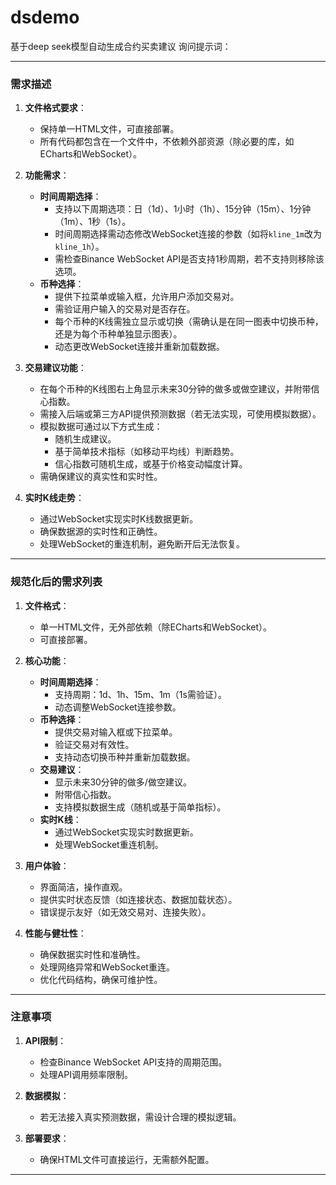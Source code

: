 # dsdemo

基于deep seek模型自动生成合约买卖建议  询问提示词：

---

### 需求描述

1. **文件格式要求**：
   - 保持单一HTML文件，可直接部署。
   - 所有代码都包含在一个文件中，不依赖外部资源（除必要的库，如ECharts和WebSocket）。

2. **功能需求**：
   - **时间周期选择**：
     - 支持以下周期选项：日（1d）、1小时（1h）、15分钟（15m）、1分钟（1m）、1秒（1s）。
     - 时间周期选择需动态修改WebSocket连接的参数（如将`kline_1m`改为`kline_1h`）。
     - 需检查Binance WebSocket API是否支持1秒周期，若不支持则移除该选项。
   - **币种选择**：
     - 提供下拉菜单或输入框，允许用户添加交易对。
     - 需验证用户输入的交易对是否存在。
     - 每个币种的K线需独立显示或切换（需确认是在同一图表中切换币种，还是为每个币种单独显示图表）。
     - 动态更改WebSocket连接并重新加载数据。

3. **交易建议功能**：
   - 在每个币种的K线图右上角显示未来30分钟的做多或做空建议，并附带信心指数。
   - 需接入后端或第三方API提供预测数据（若无法实现，可使用模拟数据）。
   - 模拟数据可通过以下方式生成：
     - 随机生成建议。
     - 基于简单技术指标（如移动平均线）判断趋势。
     - 信心指数可随机生成，或基于价格变动幅度计算。
   - 需确保建议的真实性和实时性。

4. **实时K线走势**：
   - 通过WebSocket实现实时K线数据更新。
   - 确保数据源的实时性和正确性。
   - 处理WebSocket的重连机制，避免断开后无法恢复。

---

### 规范化后的需求列表

1. **文件格式**：
   - 单一HTML文件，无外部依赖（除ECharts和WebSocket）。
   - 可直接部署。

2. **核心功能**：
   - **时间周期选择**：
     - 支持周期：1d、1h、15m、1m（1s需验证）。
     - 动态调整WebSocket连接参数。
   - **币种选择**：
     - 提供交易对输入框或下拉菜单。
     - 验证交易对有效性。
     - 支持动态切换币种并重新加载数据。
   - **交易建议**：
     - 显示未来30分钟的做多/做空建议。
     - 附带信心指数。
     - 支持模拟数据生成（随机或基于简单指标）。
   - **实时K线**：
     - 通过WebSocket实现实时数据更新。
     - 处理WebSocket重连机制。

3. **用户体验**：
   - 界面简洁，操作直观。
   - 提供实时状态反馈（如连接状态、数据加载状态）。
   - 错误提示友好（如无效交易对、连接失败）。

4. **性能与健壮性**：
   - 确保数据实时性和准确性。
   - 处理网络异常和WebSocket重连。
   - 优化代码结构，确保可维护性。

---

### 注意事项

1. **API限制**：
   - 检查Binance WebSocket API支持的周期范围。
   - 处理API调用频率限制。

2. **数据模拟**：
   - 若无法接入真实预测数据，需设计合理的模拟逻辑。

3. **部署要求**：
   - 确保HTML文件可直接运行，无需额外配置。

---
